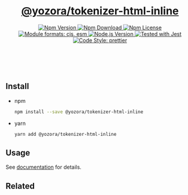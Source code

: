<header>
  <h1 align="center">
    <a href="https://github.com/guanghechen/yozora/tree/master/tokenizers/html-inline#readme">@yozora/tokenizer-html-inline</a>
  </h1>
  <div align="center">
    <a href="https://www.npmjs.com/package/@yozora/tokenizer-html-inline">
      <img
        alt="Npm Version"
        src="https://img.shields.io/npm/v/@yozora/tokenizer-html-inline.svg"
      />
    </a>
    <a href="https://www.npmjs.com/package/@yozora/tokenizer-html-inline">
      <img
        alt="Npm Download"
        src="https://img.shields.io/npm/dm/@yozora/tokenizer-html-inline.svg"
      />
    </a>
    <a href="https://www.npmjs.com/package/@yozora/tokenizer-html-inline">
      <img
        alt="Npm License"
        src="https://img.shields.io/npm/l/@yozora/tokenizer-html-inline.svg"
      />
    </a>
    <a href="#install">
      <img
        alt="Module formats: cjs, esm"
        src="https://img.shields.io/badge/module_formats-cjs%2C%20esm-green.svg"
      />
    </a>
    <a href="https://github.com/nodejs/node">
      <img
        alt="Node.js Version"
        src="https://img.shields.io/node/v/@yozora/tokenizer-html-inline"
      />
    </a>
    <a href="https://github.com/facebook/jest">
      <img
        alt="Tested with Jest"
        src="https://img.shields.io/badge/tested_with-jest-9c465e.svg"
      />
    </a>
    <a href="https://github.com/prettier/prettier">
      <img
        alt="Code Style: prettier"
        src="https://img.shields.io/badge/code_style-prettier-ff69b4.svg?style=flat-square"
      />
    </a>
  </div>
</header>
<br/>

## Install

* npm

  ```bash
  npm install --save @yozora/tokenizer-html-inline
  ```

* yarn

  ```bash
  yarn add @yozora/tokenizer-html-inline
  ```

## Usage

See [documentation][docpage] for details.

## Related

[homepage]: https://github.com/guanghechen/yozora/tree/master/tokenizers/html-inline#readme
[docpage]: https://yozora.guanghechen.com/docs/package/tokenizer-html-inline
